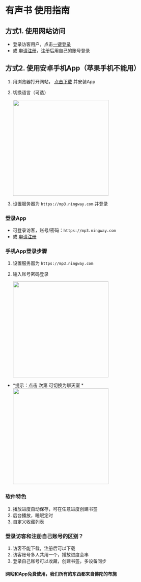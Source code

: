 # 有声书 使用指南

## 方式1. 使用网站访问
   - 登录访客用户，点击[一键登录](https://mp3.ningway.com/guest)
   - 或 [申请注册](https://jinshuju.net/f/OeLa2U)，注册后用自己的账号登录

## 方式2. 使用安卓手机App（苹果手机不能用）
   1. 用浏览器打开网站， [点击下载](https://cx.ningway.com/d/backup/public/download/au-app-release.apk) 并安装App
   2. 切换语言（可选）

      <img src="https://cx.ningway.com/d/backup/public/download/au-switch-zh.gif" width="300">

   3. 设置服务器为 `https://mp3.ningway.com` 并登录
   
### 登录App
   - 可登录访客，账号/密码：`https://mp3.ningway.com`
   - 或 [申请注册](https://jinshuju.net/f/OeLa2U)
  
### 手机App登录步骤
1. 设置服务器为 `https://mp3.ningway.com`
2. 输入账号密码登录
   
   <img src="https://cx.ningway.com/d/backup/public/download/au-login.gif" width="300">

- *提示：点击 次第 可切换为聊天室 *  
   <img src="/images/au-switch-zh.webp" width="300">

### 软件特色
1. 播放进度自动保存，可在任意进度创建书签
2. 后台播放，睡眠定时
3. 自定义收藏列表
     
### 登录访客和注册自己账号的区别？

1. 访客不能下载，注册后可以下载
2. 访客账号多人共用一个，播放进度会串
3. 登录自己账号可以收藏，创建书签，多设备同步

#### 网站和App免费使用，我们所有的东西都来自佛陀的布施